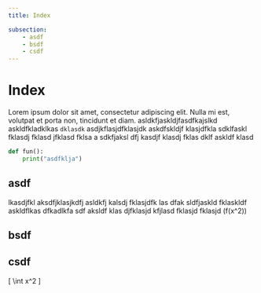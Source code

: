 ```yaml
---
title: Index

subsection:
    - asdf
    - bsdf
    - csdf
---
```


# Index

Lorem ipsum dolor sit amet, consectetur adipiscing elit. Nulla mi est, volutpat et porta non, tincidunt et diam.
asldkfjaskldjfasdfkajslkd askldfkladklkas `dklasdk` asdjkflasjdfklasjdk
askdfskldjf klasjdfkla sdklfaskl fklasdj fklasd jfklasd fklsa
a sdkfjaksl dfj kasdjf klasdj fklas dklf askldf klasd

```python
def fun():
    print("asdfklja")
```

## asdf

lkasdjfkl aksdfjklasjkdfj asldkfj kalsdj fklasjdfk las
dfak sldfjaskld fklaskldf askldflkas dfkadlkfa
sdf aksldf klas djfklasjd kfjlasd fklasjd fklasjd \(f(x^2)\)

## bsdf

## csdf

\[
\int x^2
\]
